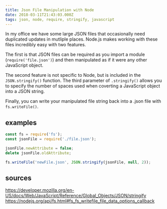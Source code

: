 ```yaml
---
title: Json File Manipulation with Node
date: 2018-03-11T21:43:03.000Z
tags: json, node, require, stringify, javascript
---
```


In my office we have some large JSON files that occasionally need duplicated updates in mutliple places. Node.js makes working with these files incredibly easy with two features.

The first is that JSON files can be required as you import a module (`require('file.json')`) and then manipulated as if it were any other JavaScript object.

The second feature is not specific to Node, but is included in the `JSON.stringify()` function. The third parameter of `.stringify()` allows you to specify the number of spaces used when coverting a JavaScript object into a JSON string.

Finally, you can write your manipulated file string back into a .json file with `fs.writeFile()`.

## examples

```javascript
const fs = require('fs');
const jsonFile = require('./file.json');

jsonFile.newAttribute = false;
delete jsonFile.oldAttribute;

fs.writeFile('newFile.json', JSON.stringify(jsonFile, null, 2));
```

## sources

https://developer.mozilla.org/en-US/docs/Web/JavaScript/Reference/Global_Objects/JSON/stringify
https://nodejs.org/api/fs.html#fs_fs_writefile_file_data_options_callback
